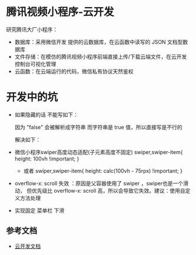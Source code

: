 # 腾讯视频小程序-云开发

研究腾讯大厂小程序：

- 数据库：采用微信开发 提供的云数据库，在云函数中读写的 JSON 文档型数据库
- 文件存储：在模仿的腾讯视频小程序前端直接上传/下载云端文件，在云开发控制台可视化管理
- 云函数：在云端运行的代码，微信私有协议天然鉴权


# 开发中的坑
  - 如果隐藏的话 不能写如下： 

    <swiper indicator-dots="false" autoplay="true" interval="5000" duration="300">
    </swiper>
    因为 "false" 会被解析成字符串 而字符串是 true 值，所以直接写是不行的
    
    解决如下：
    <swiper indicator-dots="{{false}}" autoplay="true" interval="5000" duration="300"> </swiper>
  - 微信小程序swiper高度动态适配(子元素高度不固定)
      swiper,swiper-item{
        height: 100vh !important;
      }
    - 或者
        swiper,swiper-item{
          height: calc(100vh - 75rpx) !important;
        }
  - overflow-x: scroll 失效 ：原因是父容器使用了 swiper ，swiper也是一个滑动，
      但优先级比 overflow-x: scroll 高，所以会导致它失效。建议：使用自定义方法处理
  - 实现固定 菜单栏 下滑


## 参考文档

- [云开发文档](https://developers.weixin.qq.com/miniprogram/dev/wxcloud/basis/getting-started.html)


